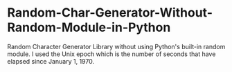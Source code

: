 # Random-Char-Generator-Without-Random-Module-in-Python
Random Character Generator Library without using Python's built-in random module. I used the Unix epoch which is the number of seconds that have elapsed since January 1, 1970.
